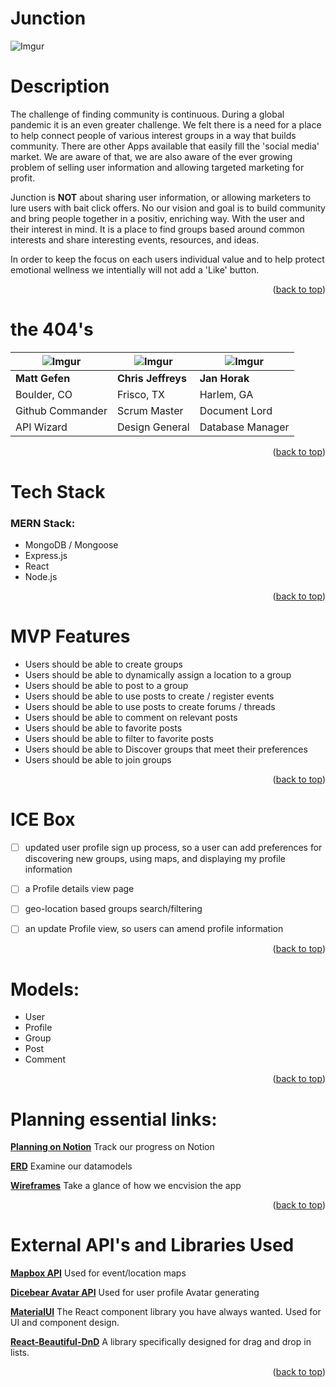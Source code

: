 <div id="top"></div> 

# **Junction**
![Imgur](https://i.imgur.com/Xfbh80G.png)


# **Description** 

The challenge of finding community is continuous. During a global pandemic it is an even greater challenge. We felt there is a need for a place to help connect people of various interest groups in a way that builds community. There are other Apps available that easily fill the 'social media' market. We are aware of that, we are also aware of the ever growing problem of selling user information and allowing targeted marketing for profit.

Junction is **NOT** about sharing user information, or allowing marketers to lure users with bait click offers. No our vision and goal is to build community and bring people together in a positiv, enriching way. With the user and their interest in mind. It is a place to find groups based around common interests and share interesting events, resources, and ideas.

In order to keep the focus on each users individual value and to help protect emotional wellness we intentially will not add a 'Like' button.  

<p align="right">(<a href="#top">back to top</a>)</p>

# **the 404's**

|![Imgur](https://i.imgur.com/q63VjZEt.png)|![Imgur](https://i.imgur.com/6IoCNRFt.png)|![Imgur](https://i.imgur.com/YQmO7P3t.png)|
| ----------- | ----------- |----------- |
| **Matt Gefen** | **Chris Jeffreys** | **Jan Horak**|
| Boulder, CO | Frisco, TX | Harlem, GA |
| Github Commander | Scrum Master |  Document Lord |
| API Wizard | Design General | Database Manager |

<p align="right">(<a href="#top">back to top</a>)</p>

# Tech Stack

### **MERN Stack:** 
  - MongoDB / Mongoose
  - Express.js
  - React
  - Node.js

<p align="right">(<a href="#top">back to top</a>)</p>
  
# MVP Features

-	Users should be able to create groups
-	Users should be able to dynamically assign a location to a group
-	Users should be able to post to a group
-	Users should be able to use posts to create / register events
-	Users should be able to use posts to create forums / threads
-	Users should be able to comment on relevant posts
-	Users should be able to favorite posts
-	Users should be able to filter to favorite posts
-	Users should be able to Discover groups that meet their preferences
-	Users should be able to join groups

<p align="right">(<a href="#top">back to top</a>)</p>

# ICE Box


- [ ] updated  user profile sign up process, so a user can add preferences for discovering new groups, using maps, and displaying my profile information
- [ ] a Profile details view page
- [ ] geo-location based groups search/filtering   
- [ ] an update Profile view, so users can amend profile information


<p align="right">(<a href="#top">back to top</a>)</p>

# Models:

-	User
-	Profile
-	Group
-	Post
-	Comment

<p align="right">(<a href="#top">back to top</a>)</p>

# Planning essential links:

[**Planning on Notion**](https://matt-gefen.notion.site/Unit-4-Project-Junction-6c0f845aaa6e4f40a9ade16d831a6c5b) Track our progress on Notion


[**ERD**](https://whimsical.com/erd-7zztpkUDuzGPjv42gMDqrU) Examine our datamodels

[**Wireframes**](https://whimsical.com/junction-wireframes-A15Sz3kQ3TYeSm2UktXhN8 
) Take a glance of how we encvision the app

<p align="right">(<a href="#top">back to top</a>)</p>

# External API's and Libraries Used

[**Mapbox API**](https://www.mapbox.com/) Used for event/location maps

[**Dicebear Avatar API**](https://avatars.dicebear.com/) Used for user profile Avatar generating

[**MaterialUI**](https://mui.com/) The React component library you have always wanted. Used for UI and component design.

[**React-Beautiful-DnD**](https://github.com/atlassian/react-beautiful-dnd) A library specifically designed for drag and drop in lists.

<p align="right">(<a href="#top">back to top</a>)</p>